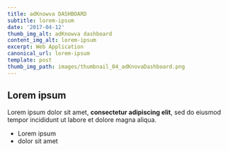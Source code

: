 ```yaml
---
title: adKnowva DASHBOARD
subtitle: lorem-ipsum
date: '2017-04-12'
thumb_img_alt: adKnowva dashboard
content_img_alt: lorem-ipsum
excerpt: Web Application
canonical_url: lorem-ipsum
template: post
thumb_img_path: images/thumbnail_04_adKnovaDashboard.png
---
```

## Lorem ipsum

Lorem ipsum dolor sit amet, **consectetur adipiscing elit**, sed do eiusmod tempor incididunt ut labore et dolore magna aliqua.

- Lorem ipsum
- dolor sit amet
